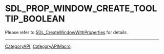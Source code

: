 # SDL_PROP_WINDOW_CREATE_TOOLTIP_BOOLEAN

Please refer to [SDL_CreateWindowWithProperties](SDL_CreateWindowWithProperties) for details.

----
[CategoryAPI](CategoryAPI), [CategoryAPIMacro](CategoryAPIMacro)

